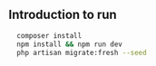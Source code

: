 ## Introduction to run

```bash
  composer install
  npm install && npm run dev
  php artisan migrate:fresh --seed
```
